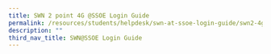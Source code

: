 ```yaml
---
title: SWN 2 point 4G @SSOE Login Guide
permalink: /resources/students/helpdesk/swn-at-ssoe-login-guide/swn2-4g-at-ssoe-login-guide/
description: ""
third_nav_title: SWN@SSOE Login Guide
---
```

